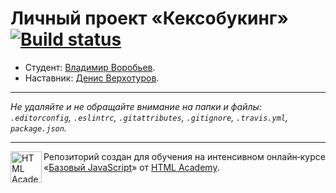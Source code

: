 # Личный проект «Кексобукинг» [![Build status][travis-image]][travis-url]

* Студент: [Владимир Воробьев](https://up.htmlacademy.ru/javascript/11/user/428313).
* Наставник: [Денис Верхотуров](https://up.htmlacademy.ru/htmlcss/18/user/56756).

---

_Не удаляйте и не обращайте внимание на папки и файлы:_<br>
_`.editorconfig`, `.eslintrc`, `.gitattributes`, `.gitignore`, `.travis.yml`, `package.json`._

---

<a href="https://htmlacademy.ru/intensive/javascript"><img align="left" width="50" height="50" title="HTML Academy" src="https://up.htmlacademy.ru/static/img/intensive/javascript/logo-for-github.svg"></a>

Репозиторий создан для обучения на интенсивном онлайн‑курсе «[Базовый JavaScript](https://htmlacademy.ru/intensive/javascript)» от [HTML Academy](https://htmlacademy.ru).

[travis-image]: https://travis-ci.org/htmlacademy-javascript/428313-keksobooking.svg?branch=master
[travis-url]: https://travis-ci.org/htmlacademy-javascript/428313-keksobooking
